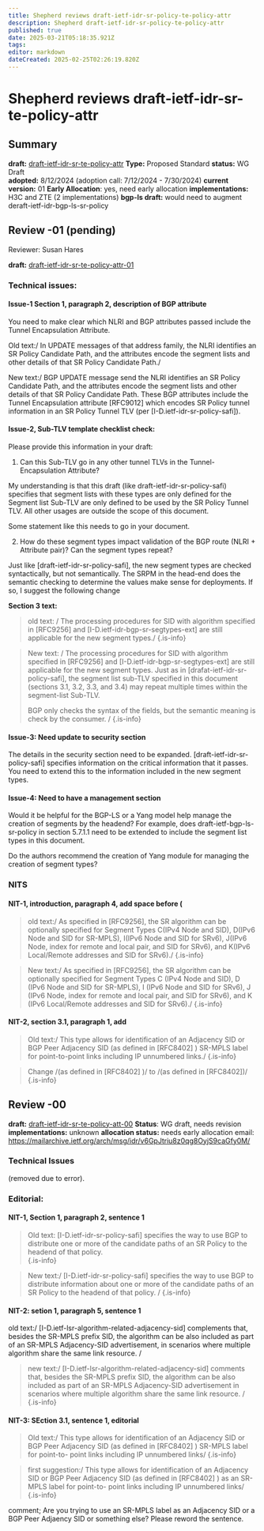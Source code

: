 ```yaml
---
title: Shepherd reviews draft-ietf-idr-sr-policy-te-policy-attr
description: Shepherd draft-ietf-idr-sr-policy-te-policy-attr
published: true
date: 2025-03-21T05:18:35.921Z
tags: 
editor: markdown
dateCreated: 2025-02-25T02:26:19.820Z
---
```


# Shepherd reviews draft-ietf-idr-sr-te-policy-attr


## Summary 
**draft:**  [draft-ietf-idr-sr-te-policy-attr](https://datatracker.ietf.org/doc/draft-ietf-idr-sr-te-policy-attr/)
**Type:** Proposed Standard 
**status:** WG Draft  
**adopted:**  8/12/2024 (adoption call: 7/12/2024 - 7/30/2024) 
**current version:** 01
**Early Allocation**: yes, need early allocation 
**implementations:** H3C and ZTE (2 implementations) 
**bgp-ls draft:** would need to augment deraft-ietf-idr-bgp-ls-sr-policy 

## Review -01  (pending) 
Reviewer: Susan Hares 

**draft:** [draft-ietf-idr-sr-te-policy-attr-01](https://datatracker.ietf.org/doc/html/draft-ietf-idr-sr-te-policy-attr-01)

### Technical issues:

#### Issue-1 Section 1, paragraph 2, description of BGP attribute

You need to make clear which NLRI and BGP attributes passed include the Tunnel Encapsulation Attribute. 

Old text:/
In UPDATE messages of that address family, the NLRI identifies an SR Policy Candidate Path, 
and the attributes encode the segment lists and other details of that SR Policy Candidate Path./

New text:/
BGP UPDATE message send the NLRI identifies an SR Policy Candidate Path, 
and the attributes encode the segment lists and other details of that SR Policy Candidate Path.
These BGP attributes include the Tunnel Encapsulation attribute [RFC9012] which encodes
SR Policy tunnel information in an SR Policy Tunnel  TLV (per [I-D.ietf-idr-sr-policy-safi]). 

#### Issue-2, Sub-TLV template checklist check:

Please provide this information in your draft: 

1.  Can this Sub-TLV go in any other tunnel TLVs in the Tunnel-Encapsulation Attribute? 

My understanding is that this draft (like draft-ietf-idr-sr-policy-safi) specifies 
that segment lists with these types are only defined for the Segment list Sub-TLV 
are only defined to be used by the SR Policy Tunnel TLV.  All other usages are outside 
the scope of this document. 

Some statement like this needs to go in your document. 

2.  How do these segment types impact validation of the BGP route (NLRI + Attribute pair)?  Can the segment types repeat? 

Just like [draft-ietf-idr-sr-policy-safi], the new segment types are checked syntactically, but 
not semantically.   The SRPM in the head-end does the semantic checking to determine the 
values make sense for deployments.  If so, I suggest the following change 

**Section 3 text:**
> old text: / The processing procedures for SID with algorithm specified in
> [RFC9256] and [I-D.ietf-idr-bgp-sr-segtypes-ext] are still applicable for the new segment types./
{.is-info}


> New text: /  The processing procedures for SID with algorithm specified in
> [RFC9256] and [I-D.ietf-idr-bgp-sr-segtypes-ext] are still applicable for the new segment types.
> Just as in [drafat-ietf-idr-sr-policy-safi], the segment list sub-TLV specified in this document 
> (sections 3.1, 3.2, 3.3, and 3.4) may repeat multiple times within the segment-list Sub-TLV. 
> 
> BGP only checks the syntax of the fields, but the semantic meaning is check by the consumer. /
{.is-info}


 
#### Issue-3: Need update to security section 

The details in the security section need to be expanded.  [draft-ietf-idr-sr-policy-safi]
specifies information on the critical information that it passes.  You need to extend this 
to the information included in the new segment types. 

#### Issue-4: Need to have a management section 

Would it be helpful for the BGP-LS or a Yang model help manage the creation of segments by the 
headend? For example, does draft-ietf-bgp-ls-sr-policy in section 5.7.1.1 need to be 
extended to include the segment list types in this document. 

Do the authors recommend the creation of Yang module for managing the creation 
of segment types?  


### NITS

#### NIT-1, introduction, paragraph 4, add space before (

> old text:/
> As specified in [RFC9256], the SR algorithm can be optionally specified for Segment Types C(IPv4 Node and SID), D(IPv6 Node and SID for SR-MPLS), I(IPv6 Node and SID for SRv6), J(IPv6 Node, index for remote and local pair, and SID for SRv6), and K(IPv6 Local/Remote addresses and SID for SRv6)./ 
{.is-info}


> New text:/
> As specified in [RFC9256], the SR algorithm can be optionally specified for Segment Types C (IPv4 Node and SID), D (IPv6 Node and SID for SR-MPLS), I (IPv6 Node and SID for SRv6), J (IPv6 Node, index for remote and local pair, and SID for SRv6), and K (IPv6 Local/Remote addresses and SID for SRv6)./
{.is-info}



#### NIT-2, section 3.1, paragraph 1, add 

> Old text:/ 
> This type allows for identification of an Adjacency SID or BGP Peer Adjacency SID 
> (as defined in [RFC8402] ) SR-MPLS label for point-to-point links including IP unnumbered links./
{.is-info}

> 
> Change /(as defined in [RFC8402] )/ to /(as defined in [RFC8402])/
{.is-info}




## Review -00 
**draft:** [draft-ietf-idr-sr-te-policy-att-00](https://datatracker.ietf.org/doc/html/draft-ietf-idr-sr-te-policy-attr-00)
**Status**: WG draft, needs revision 
**implementations:** unknown 
**allocation status:** needs early allocation 
email: https://mailarchive.ietf.org/arch/msg/idr/v6GpJtriu8z0qg8OyjS9caGfy0M/

### Technical Issues
(removed due to error). 

### Editorial: 

#### NIT-1, Section 1, paragraph 2, sentence 1

> Old text: 
>   [I-D.ietf-idr-sr-policy-safi] specifies the way to use BGP to
>    distribute one or more of the candidate paths of an SR Policy to the
>    headend of that policy.   
{.is-info}

   
> New text:/
>   [I-D.ietf-idr-sr-policy-safi] specifies the way to use BGP to
>    distribute information about one or more of the candidate paths of an SR Policy to the
>    headend of that policy. / 
{.is-info}

   
   
#### NIT-2: setion 1, paragraph 5, sentence 1
old text:/
 [I-D.ietf-lsr-algorithm-related-adjacency-sid] complements that,
   besides the SR-MPLS prefix SID, the algorithm can be also included as
   part of an SR-MPLS Adjacency-SID advertisement, in scenarios where
   multiple algorithm share the same link resource. /
   
> new text:/
>  [I-D.ietf-lsr-algorithm-related-adjacency-sid] comments that,
>    besides the SR-MPLS prefix SID, the algorithm can be also included as
>    part of an SR-MPLS Adjacency-SID advertisement in scenarios where
>    multiple algorithm share the same link resource. /
{.is-info}

   
 
#### NIT-3: SEction 3.1, sentence 1, editorial
 
>  Old text:/
>     This type allows for identification of an Adjacency SID or BGP Peer
>    Adjacency SID (as defined in [RFC8402] ) SR-MPLS label for point-to-
>    point links including IP unnumbered links/
{.is-info}

>    
>  first suggestion:/
>      This type allows for identification of an Adjacency SID or BGP Peer
>    Adjacency SID (as defined in [RFC8402] ) as an SR-MPLS label for point-to-
>    point links including IP unnumbered links/
{.is-info}

   
   comment; Are you trying to use an SR-MPLS label as an Adjacency SID or 
   a BGP Peer Adjaency SID or something else?  Please reword the sentence. 
   
  